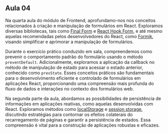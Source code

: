 ## Aula 04

Na quarta aula do módulo de Frontend, aprofundamo-nos nos conceitos relacionados à criação e manipulação de formulários em React. Exploramos diversas bibliotecas, tais como [Final Form](https://final-form.org/react) e [React Hook Form](https://react-hook-form.com/), e até mesmo aquelas recomendadas pelos desenvolvedores do React, como [Formik](https://formik.org/), visando simplificar e aprimorar a manipulação de formulários.

Durante o exercício prático conduzido em sala, compreendemos como prevenir o comportamento padrão do formulário usando o método `preventDefault`. Adicionalmente, exploramos a aplicação da callback no método de manipulação de estado para acessar o estado anterior, conhecido como `prevState`. Esses conceitos práticos são fundamentais para o desenvolvimento eficiente e controlado de formulários em aplicações React, proporcionando uma compreensão mais profunda do fluxo de dados e interações no contexto dos formulários web.

Na segunda parte da aula, abordamos as possibilidades de persistência de informações em aplicações reativas, como aquelas desenvolvidas com React. Exploramos métodos como [localStorage](https://josiaspereira.com.br/como-usar-localstorage-no-reactjs/) e [session storage](https://contactmentor.com/session-storage-react-js/), discutindo estratégias para contornar os efeitos colaterais do recarregamento de páginas e garantir a persistência de estados. Essa compreensão é vital para a construção de aplicações robustas e eficazes.